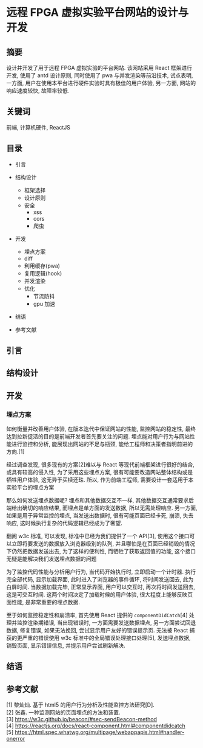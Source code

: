 # 远程 FPGA 虚拟实验平台网站的设计与开发

## 摘要

设计并开发了用于远程 FPGA 虚拟实验的平台网站.
该网站采用 React 框架进行开发, 使用了 antd 设计原则, 同时使用了 pwa 与并发渲染等前沿技术,
试点表明, 一方面, 用户在使用本平台进行硬件实验时具有极佳的用户体验, 另一方面, 网站的响应速度较快, 故障率较低.

## 关键词

前端, 计算机硬件, ReactJS

## 目录

- 引言
- 结构设计
  - 框架选择
  - 设计原则
  - 安全
    - xss
    - cors
    - 爬虫
- 开发

  - 埋点方案
  - diff
  - 利用缓存(pwa)
  - 复用逻辑(hook)
  - 并发渲染
  - 优化
    - 节流防抖
    - gpu 加速

- 结语
- 参考文献

## 引言

## 结构设计

## 开发

### 埋点方案

如何衡量并改善用户体验, 在版本迭代中保证网站的性能, 监控网站的稳定性, 最终达到拉新促活的目的是前端开发者首先要关注的问题.
埋点能对用户行为与网站性能进行监控和分析, 能展现出网站的不足与瓶颈, 能给工程师和决策者指明前进的方向.[1]

经过调查发现, 很多现有的方案[2]难以与 React 等现代前端框架进行很好的结合, 或具有较高的侵入性, 为了采用这些埋点方案, 很有可能要改造网站整体结构或是牺牲用户体验, 这无异于买椟还珠.
所以, 作为前端工程师, 需要设计一套适用于本实验平台的埋点方案

那么如何发送埋点数据呢? 埋点和其他数据交互不一样, 其他数据交互通常要求后端给出确切的响应结果, 而埋点是单方面的发送数据, 所以无需处理响应.
另一方面, 如果是用于异常监控的埋点, 当发送出数据时, 很有可能页面已经卡死, 崩溃, 失去响应, 这时候执行复杂的代码逻辑已经成为了奢望.

翻阅 w3c 标准, 可以发现, 标准中已经为我们提供了一个 API[3], 使用这个接口可以立即将要发送的数据放入浏览器级别的队列, 并且哪怕是在页面已经销毁的情况下仍然把数据发送出去, 为了这样的便利性, 而牺牲了获取返回值的功能, 这个接口无疑是能解决我们发送埋点数据的问题

为了监控代码性能与分析用户行为, 当代码开始执行时, 立即启动一个计时器.
执行完全部代码, 显示加载界面, 此时进入了浏览器的事件循环, 将时间发送回去, 此为白屏时间.
当数据加载完毕, 正常显示界面, 用户可以交互时, 再次将时间发送回去, 这是可交互时间.
这两个时间决定了加载时候的用户体验, 很大程度上能够反映页面性能, 是非常重要的埋点数据.

至于如何监控稳定性和崩溃率, 首先使用 React 提供的 `componentDidCatch`[4] 处理并监控渲染期错误, 当出现错误时, 一方面需要发送数据埋点, 另一方面尝试回退数据, 修复错误, 如果无法挽回, 尝试显示用户友好的错误提示页.
无法被 React 捕获的更严重的错误使用 w3c 标准中的全局错误处理接口处理[5], 发送埋点数据, 销毁页面, 显示错误信息, 并提示用户尝试刷新解决.

## 结语

## 参考文献

[1] 黎灿灿. 基于 html5 的用户行为分析及性能监控方法研究[D].  
[2] 张鑫. 一种监测网站的页面埋点的方法和装置.  
[3] <https://w3c.github.io/beacon/#sec-sendBeacon-method>  
[4] <https://reactjs.org/docs/react-component.html#componentdidcatch>  
[5] <https://html.spec.whatwg.org/multipage/webappapis.html#handler-onerror>
